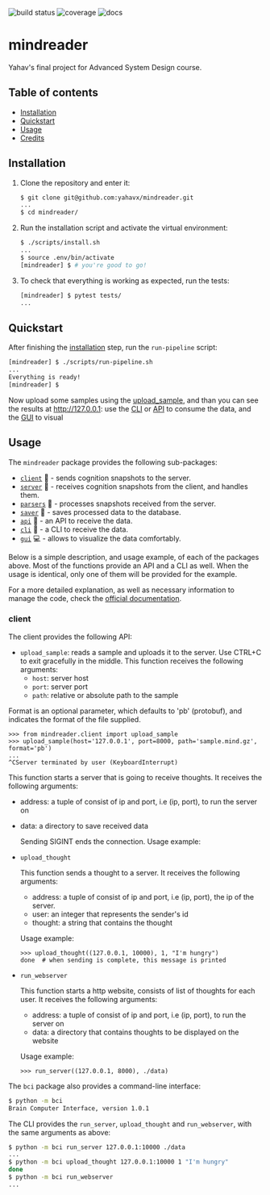 ![build status](https://travis-ci.org/yahavx/mindreader.svg?branch=master)
![coverage](https://codecov.io/gh/yahavx/mindreader/branch/master/graph/badge.svg)
![docs](https://readthedocs.org/projects/mindreader/badge/?version=latest)

# mindreader

Yahav's final project for Advanced System Design course.

## Table of contents
* [Installation](#installation)
* [Quickstart](#quickstart)
* [Usage](#usage)
* [Credits](#credits)

## Installation

1. Clone the repository and enter it:

    ```sh
    $ git clone git@github.com:yahavx/mindreader.git
    ...
    $ cd mindreader/
    ```

2. Run the installation script and activate the virtual environment:

    ```sh
    $ ./scripts/install.sh
    ...
    $ source .env/bin/activate
    [mindreader] $ # you're good to go!
    ```

3. To check that everything is working as expected, run the tests:

    ```sh
    [mindreader] $ pytest tests/
    ...
    ```

## Quickstart
After finishing the [installation](#installation) step, run the ```run-pipeline``` script:

```sh
[mindreader] $ ./scripts/run-pipeline.sh
...
Everything is ready!
[mindreader] $
```

Now upload some samples using the [upload_sample](#client), and than you can see the results
at http://127.0.0.1: 
use the [CLI](#cli)
or [API](#api) to consume the data, and the [GUI](#gui) to visual 

## Usage

The `mindreader` package provides the following sub-packages:
* [`client`](#client) :mega: - sends cognition snapshots to the server.
* [`server`](#server) :calling: - receives cognition snapshots from the client, and handles them.
* [`parsers`](#parsers) :hammer: - processes snapshots received from the server.
* [`saver`](#saver) :key: - saves processed data to the database.
* [`api`](#api) :book: - an API to receive the data.
* [`cli`](#cli) :memo: - a CLI to receive the data.
* [`gui`](#gui) :computer: - allows to visualize the data comfortably.

Below is a simple description, and usage example, of each of the packages above.
Most of the functions provide an API and a CLI as well. When the usage is identical,
only one of them will be provided for the example.

For a more detailed explanation, as well as necessary information to manage the code, check the [official documentation](https://mindreader.readthedocs.io/en/latest/).

### client
  
The client provides the following API:
* ```upload_sample```: reads a sample and uploads it to the server. Use CTRL+C to exit gracefully in the middle. This function receives the following arguments:
    * ```host```: server host
    * ``port``: server port
    * `path`: relative or absolute path to the sample


Format is an optional parameter, which defaults to 'pb' (protobuf), and indicates the format of the file supplied.    
```pycon
>>> from mindreader.client import upload_sample
>>> upload_sample(host='127.0.0.1', port=8000, path='sample.mind.gz', format='pb')
...
^CServer terminated by user (KeyboardInterrupt)
```
    
This function starts a server that is going to receive thoughts.
It receives the following arguments:
- address: a tuple of consist of ip and port, i.e (ip, port), to run the server on
- data: a directory to save received data
    
    Sending SIGINT ends the connection. 
    Usage example:



- `upload_thought`
    
    This function sends a thought to a server. It receives the following arguments:
    - address: a tuple of consist of ip and port, i.e (ip, port), the ip of the server.
    - user: an integer that represents the sender's id
    - thought: a string that contains the thought
    
    Usage example:

    ```pycon
    >>> upload_thought((127.0.0.1, 10000), 1, "I'm hungry")
    done  # when sending is complete, this message is printed 
    ```
  
- `run_webserver`

    This function starts a http website, consists of list of thoughts for each user.
    It receives the following arguments:
    - address: a tuple of consist of ip and port, i.e (ip, port), to run the server on
    - data: a directory that contains thoughts to be displayed on the website
    
    Usage example:
    ```pycon
    >>> run_server((127.0.0.1, 8000), ./data)
    ```

The `bci` package also provides a command-line interface:

```sh
$ python -m bci
Brain Computer Interface, version 1.0.1
```

The CLI provides the `run_server`, `upload_thought` and `run_webserver`, with the same arguments as above:

```sh
$ python -m bci run_server 127.0.0.1:10000 ./data 
...
$ python -m bci upload_thought 127.0.0.1:10000 1 "I'm hungry"
done
$ python -m bci run_webserver
...
```
